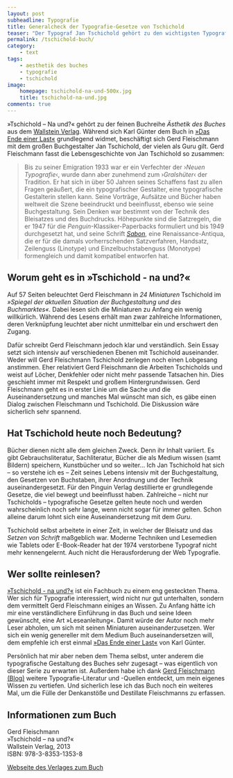 ```yaml
---
layout: post
subheadline: Typografie
title: Generalcheck der Typografie-Gesetze von Tschichold
teaser: "Der Typograf Jan Tschichold gehört zu den wichtigsten Typografie-Experten des 20. Jahrhunderts. In »Tschichold – na und?« widmet sich Gerd Fleischmann den Ideen, Gesetzen und Vorgaben, die Jan Tschichold Zeit seines Lebens formuliert hat und unterzieht sie einem Generalcheck."
permalink: /tschichold-buch/
category:
    - text
tags:
    - aesthetik des buches
    - typografie
    - tschichold
image:
    homepage: tschichold-na-und-500x.jpg
    title: tschichold-na-und.jpg
comments: true
---
```


»Tschichold – Na und?« gehört zu der feinen Buchreihe *Ästhetik des Buches* aus dem [Wallstein Verlag][2]. Während sich Karl Günter dem Buch in [»Das Ende einer Last«][1] grundlegend widmet, beschäftigt sich Gerd Fleischmann mit dem großen Buchgestalter Jan Tschichold, der vielen als Guru gilt. Gerd Fleischmann fasst die Lebensgeschichte von Jan Tschichold so zusammen:

> Bis zu seiner Emigration 1933 war er ein Verfechter der ›*Neuen Typografie*‹, wurde dann aber zunehmend zum ›*Gralshüter*‹ der Tradition. Er hat sich in über 50 Jahren seines Schaffens fast zu allen Fragen geäußert, die ein typografischer Gestalter, eine typografische Gestalterin stellen kann. Seine Vorträge, Aufsätze und Bücher haben weltweit die Szene beeindruckt und beeinflusst, ebenso wie seine Buchgestaltung. Sein Denken war bestimmt von der Technik des Bleisatzes und des Buchdrucks. Höhepunkte sind die Satzregeln, die er 1947 für die *Penguin*-Klassiker-Paperbacks formuliert und bis 1949 durchgesetzt hat, und seine Schrift [*Sabon*][5], eine Renaissance-Antiqua, die er für die damals vorherrschenden Satzverfahren, Handsatz, Zeilenguss (Linotype) und Einzelbuchstabenguss (Monotype) formengleich und damit kompatibel entworfen hat.


## Worum geht es in »Tschichold - na und?«

Auf 57 Seiten beleuchtet Gerd Fleischmann in *24 Miniaturen* Tschichold im *»Spiegel der aktuellen Situation der Buchgestaltung und des Buchmarktes«*. Dabei lesen sich die Miniaturen zu Anfang ein wenig willkürlich. Während des Lesens erhält man zwar zahlreiche Informationen, deren Verknüpfung leuchtet aber nicht unmittelbar ein und erschwert den Zugang.

Dafür schreibt Gerd Fleischmann jedoch klar und verständlich. Sein Essay setzt sich intensiv auf verschiedenen Ebenen mit Tschichold auseinander. Weder will Gerd Fleischmann Tschichold zerlegen noch einen Lobgesang anstimmen. Eher relativiert Gerd Fleischmann die Arbeiten Tschicholds und weist auf Löcher, Denkfehler oder nicht mehr passende Tatsachen hin. Dies geschieht immer mit Respekt und großem Hintergrundwissen. Gerd Fleischmann geht es in erster Linie um die Sache und die Auseinandersetzung und manches Mal wünscht man sich, es gäbe einen Dialog zwischen Fleischmann und Tschichold. Die Diskussion wäre sicherlich sehr spannend.



## Hat Tschichold heute noch Bedeutung?

Bücher dienen nicht alle dem gleichen Zweck. Denn ihr Inhalt variiert. Es gibt Gebrauchsliteratur, Sachliteratur, Bücher die als Medium wissen (samt Bildern) speichern, Kunstbücher und so weiter…
Ich
Jan Tschichold hat sich – so verstehe ich es – Zeit seines Lebens intensiv mit der Buchgestaltung, den Gesetzen von Buchstaben, ihrer Anordnung und der Technik auseinandergesetzt. Für den Pinguin Verlag destillierte er grundlegende Gesetze, die viel bewegt und beeinflusst haben. Zahlreiche – nicht nur Tschicholds – typografische Gesetze gelten heute noch und werden wahrscheinlich noch sehr lange, wenn nicht sogar für immer gelten. Schon alleine darum lohnt sich eine Auseinandersetzung mit dem *Guru*.

Tschichold selbst arbeitete in einer Zeit, in welcher der Bleisatz und das *Setzen von Schrift* maßgeblich war. Moderne Techniken und Lesemedien wie Tablets oder E-Book-Reader hat der 1974 verstorbene Typograf nicht mehr kennengelernt. Auch nicht die Herausforderung der Web Typografie.



## Wer sollte reinlesen?

[»Tschichold - na und?«][3] ist ein Fachbuch zu einem eng gesteckten Thema. Wer sich für Typografie interessiert, wird nicht nur gut unterhalten, sondern dem vermittelt Gerd Fleischmann einiges an Wissen. Zu Anfang hätte ich mir eine verständlichere Einführung in das Buch und seine Ideen gewünscht, eine Art »Leseanleitung«. Damit würde der Autor noch mehr Leser abholen, um sich mit seinen Miniaturen auseinanderzusetzen. Wer sich ein wenig genereller mit dem Medium Buch auseinandersetzen will, dem empfehle ich erst einmal [»Das Ende einer Last«][1] von Karl Günter.

Persönlich hat mir aber neben dem Thema selbst, unter anderem  die typografische Gestaltung des Buches sehr zugesagt – was eigentlich von dieser Serie zu erwarten ist. Außerdem habe ich dank [Gerd Fleischmann (Blog)][4] weitere Typografie-Literatur und -Quellen entdeckt, um mein eigenes Wissen zu vertiefen. Und sicherlich lese ich das Buch noch ein weiteres Mal, um die Fülle  der Denkanstöße und Destillate Fleischmanns zu erfassen.



## Informationen zum Buch

Gerd Fleischmann  
»Tschichold – na und?«  
Wallstein Verlag, 2013  
ISBN: 978-3-8353-1353-8  

[Webseite des Verlages zum Buch][3]


 [1]: http://mo.phlow.de/buch-das-ende-einer-last/
 [2]: http://www.wallstein-verlag.de/
 [3]: http://www.wallstein-verlag.de/9783835313538-gerd-fleischmann-tschichold-na-und.html
 [4]: http://buero-fleischmann.de/blog/
 [5]: http://www.100besteschriften.de/25_sabon.html
